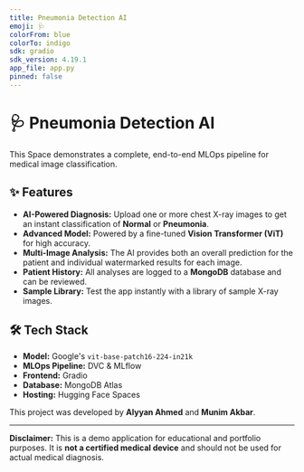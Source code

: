 ```yaml
---
title: Pneumonia Detection AI
emoji: 🩺
colorFrom: blue
colorTo: indigo
sdk: gradio
sdk_version: 4.19.1
app_file: app.py
pinned: false
---
```


# 🩺 Pneumonia Detection AI

This Space demonstrates a complete, end-to-end MLOps pipeline for medical image classification.

## ✨ Features

-   **AI-Powered Diagnosis:** Upload one or more chest X-ray images to get an instant classification of **Normal** or **Pneumonia**.
-   **Advanced Model:** Powered by a fine-tuned **Vision Transformer (ViT)** for high accuracy.
-   **Multi-Image Analysis:** The AI provides both an overall prediction for the patient and individual watermarked results for each image.
-   **Patient History:** All analyses are logged to a **MongoDB** database and can be reviewed.
-   **Sample Library:** Test the app instantly with a library of sample X-ray images.

## 🛠️ Tech Stack

-   **Model:** Google's `vit-base-patch16-224-in21k`
-   **MLOps Pipeline:** DVC & MLflow
-   **Frontend:** Gradio
-   **Database:** MongoDB Atlas
-   **Hosting:** Hugging Face Spaces

This project was developed by **Alyyan Ahmed** and **Munim Akbar**.

---
**Disclaimer:** This is a demo application for educational and portfolio purposes. It is **not a certified medical device** and should not be used for actual medical diagnosis.